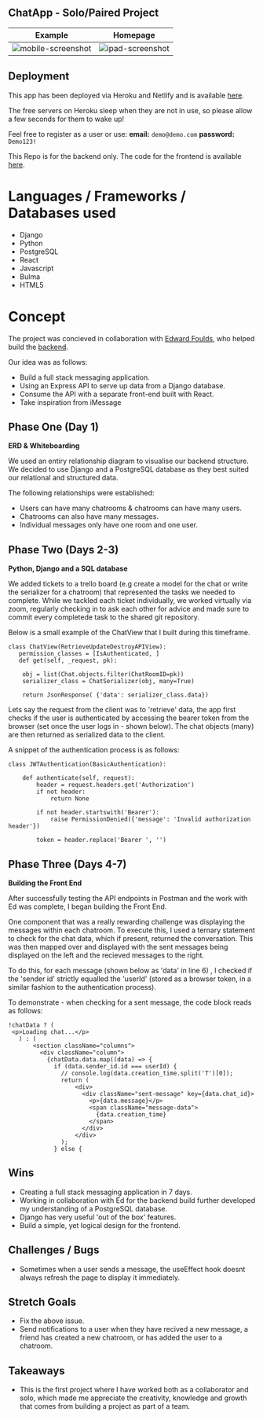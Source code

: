 
## ChatApp - Solo/Paired Project

Example             |  Homepage
:-------------------------:|:-------------------------:
![mobile-screenshot](https://res.cloudinary.com/dj7e2jadx/image/upload/v1663942253/Phone_Example1_Chat.png)  |  ![ipad-screenshot](https://res.cloudinary.com/dj7e2jadx/image/upload/v1663942323/Tablet_Example_Chat.png)


## Deployment 

This app has been deployed via Heroku and Netlify and is available [here](https://chatwithchatapp.netlify.app/).

The free servers on Heroku sleep when they are not in use, so please allow a few seconds for them to wake up!

Feel free to register as a user or use: **email:** `demo@demo.com` **password:** `Demo123!`

This Repo is for the backend only. The code for the frontend is available [here](https://github.com/ashleygyngell/chatapp-frontend).

# Languages / Frameworks / Databases used

- Django
- Python
- PostgreSQL
- React
- Javascript
- Bulma
- HTML5

# Concept

The project was concieved in collaboration with [Edward Foulds](https://github.com/FouldsEJ), who helped build the [backend](https://github.com/ashleygyngell/chatbot-backend).

Our idea was as follows: 

- Build a full stack messaging application.
- Using an Express API to serve up data from a Django database.
- Consume the API with a separate front-end built with React.
- Take inspiration from iMessage 

## Phase One (Day 1) 

**ERD & Whiteboarding**

We used an entiry relationship diagram to visualise our backend structure. We decided to use Django and a PostgreSQL database as they best suited our relational and structured data. 

The following relationships were established: 

- Users can have many chatrooms & chatrooms can have many users.
- Chatrooms can also have many messages.
- Individual messages only have one room and one user. 

## Phase Two (Days 2-3) 

**Python, Django and a SQL database** 

We added tickets to a trello board (e.g create a model for the chat or write the serializer for a chatroom) that represented the tasks we needed to complete. While we tackled each ticket individually, we worked virtually via zoom, regularly checking in to ask each other for advice and made sure to  commit every completede task to the shared git repository. 

Below is a small example of the ChatView that I built during this timeframe. 

```
class ChatView(RetrieveUpdateDestroyAPIView):
   permission_classes = [IsAuthenticated, ]
   def get(self, _request, pk):

    obj = list(Chat.objects.filter(ChatRoomID=pk))
    serializer_class = ChatSerializer(obj, many=True)

    return JsonResponse( {'data': serializer_class.data})
```

Lets say the request from the client was to 'retrieve' data, the app first checks if the user is authenticated by accessing the bearer token from the browser (set once the user logs in - shown below). The chat objects (many) are then returned as serialized data to the client. 

A snippet of the authentication process is as follows: 

```
class JWTAuthentication(BasicAuthentication):

    def authenticate(self, request):
        header = request.headers.get('Authorization')
        if not header:
            return None

        if not header.startswith('Bearer'):
            raise PermissionDenied({'message': 'Invalid authorization header'})

        token = header.replace('Bearer ', '')
```

## Phase Three (Days 4-7) 

**Building the Front End** 

After successfully testing the API endpoints in Postman and the work with Ed was complete, I began building the Front End. 

One component that was a really rewarding challenge was displaying the messages within each chatroom. To execute this, I used a ternary statement to check for the chat data, which if present, returned the conversation. This was then mapped over and displayed with the sent messages being displayed on the left and the recieved messages to the right. 

To do this, for each message (shown below as 'data' in line 6) , I checked if the 'sender id' strictly equalled the 'userId' (stored as a browser token, in a similar fashion to the authentication process). 

To demonstrate - when checking for a sent message, the code block reads as follows: 

``` 
!chatData ? (
 <p>Loading chat...</p>
   ) : (
       <section className="columns">
         <div className="column">
           {chatData.data.map((data) => {
             if (data.sender_id.id === userId) {
               // console.log(data.creation_time.split('T')[0]);
               return (
                   <div>
                     <div className="sent-message" key={data.chat_id}>
                       <p>{data.message}</p>
                       <span className="message-data">
                         {data.creation_time}
                       </span>
                     </div>
                   </div>
               );
             } else {
```


## Wins

- Creating a full stack messaging application in 7 days. 
- Working in collaboration with Ed for the backend build further developed my understanding of a PostgreSQL database.
- Django has very useful 'out of the box' features.
- Build a simple, yet logical design for the frontend.

## Challenges / Bugs

- Sometimes when a user sends a message, the useEffect hook doesnt always refresh the page to display it immediately. 

## Stretch Goals

- Fix the above issue.
- Send notifications to a user when they have recived a new message, a friend has created a new chatroom, or has added the user to a chatroom. 

## Takeaways

- This is the first project where I have worked both as a collaborator and solo, which made me appreciate the creativity, knowledge and growth that comes from building a project as part of a team. 
